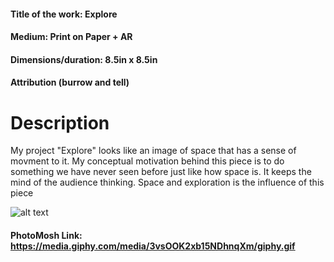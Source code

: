 #### Title of the work:  Explore <br>
#### Medium:  Print on Paper + AR <br>
#### Dimensions/duration:  8.5in x 8.5in <br>
#### Attribution (burrow and tell) <br>

# Description <br>
  My project "Explore" looks like an image of space that has a sense of movment to it. My conceptual motivation behind this piece is to do something we have never seen before just like how space is. It keeps the mind of the audience thinking. Space and exploration is the influence of this piece <br>
  
![alt text](https://imgur.com/a/qIypZy2) <br>

#### PhotoMosh Link: <https://media.giphy.com/media/3vsOOK2xb15NDhnqXm/giphy.gif>
